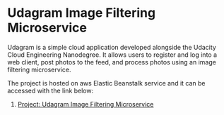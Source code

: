 # Udagram Image Filtering Microservice

Udagram is a simple cloud application developed alongside the Udacity Cloud Engineering Nanodegree. It allows users to register and log into a web client, post photos to the feed, and process photos using an image filtering microservice.

The project is hosted on aws Elastic Beanstalk service and it can be accessed with the link below:
1. [Project: Udagram Image Filtering Microservice](http://udagram-image-filtering-microservice-env.eba-wpk4dnqc.us-east-1.elasticbeanstalk.com/)

